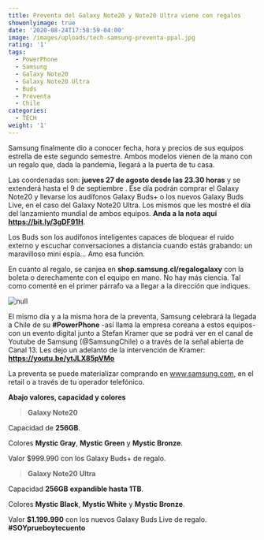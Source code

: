 ```yaml
---
title: Preventa del Galaxy Note20 y Note20 Ultra viene con regalos
showonlyimage: true
date: '2020-08-24T17:58:59-04:00'
image: /images/uploads/tech-samsung-preventa-ppal.jpg
rating: '1'
tags:
  - PowerPhone
  - Samsung
  - Galaxy Note20
  - Galaxy Note20 Ultra
  - Buds
  - Preventa
  - Chile
categories:
  - TECH
weight: '1'
---
```

Samsung finalmente dio a conocer fecha, hora y precios de sus equipos estrella de este segundo semestre. Ambos modelos vienen de la mano con un regalo que, dada la pandemia, llegará a la puerta de tu casa.

<!--more-->

Las coordenadas son: **jueves 27 de agosto desde las 23.30 horas** y se extenderá hasta el 9 de septiembre . Ese día podrán comprar el Galaxy Note20 y llevarse los audífonos Galaxy Buds+ o los nuevos Galaxy Buds Live, en el caso del Galaxy Note20 Ultra. Los mismos que les mostré el día del lanzamiento mundial de ambos equipos. **Anda a la nota aquí https://bit.ly/3gDF91H**.

Los Buds son los audífonos inteligentes capaces de bloquear el ruido externo y escuchar conversaciones a distancia cuando estás grabando: un maravilloso mini espía… Amo esa función.

En cuanto al regalo, se canjea en **shop.samsung.cl/regalogalaxy** con la boleta o derechamente con el equipo en mano. No hay más ciencia. Tal como comenté en el primer párrafo va a llegar a la dirección que indiques.

![null](/images/uploads/tech-samsung-preventa-buds-live.jpg)

El mismo día y a la misma hora de la preventa, Samsung celebrará la llegada a Chile de su **\#PowerPhone** -así llama la empresa coreana a estos equipos- con un evento digital junto a Stefan Kramer que se podrá ver en el canal de Youtube de Samsung (@SamsungChile) o a través de la señal abierta de Canal 13. Les dejo un adelanto de la intervención de Kramer: **https://youtu.be/ytJLX85pVMo** 

La preventa se puede materializar comprando en www.samsung.com, en el retail o a través de tu operador telefónico.

**Abajo valores, capacidad y colores**

> **Galaxy Note20**

Capacidad de **256GB**.

Colores **Mystic Gray**, **Mystic Green** y **Mystic Bronze**.

Valor $999.990 con los Galaxy Buds+ de regalo.

> **Galaxy Note20 Ultra**

Capacidad **256GB** **expandible hasta 1TB**.

Colores **Mystic Black**, **Mystic White** y **Mystic Bronze**.

Valor **$1.199.990** con los nuevos Galaxy Buds Live de regalo. **\#SOYprueboytecuento**
